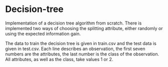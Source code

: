 # Decision-tree

Implementation of a decision tree algorithm from scratch. There is implemented two ways of choosing the splitting attribute, either randomly or using the expected information gain.

The data to train the decision tree is given in train.csv and the test data is given in test.csv. Each line describes an observation, the first seven
numbers are the attributes, the last number is the class of the observation. All attributes, as well as the class, take values 1 or 2.
